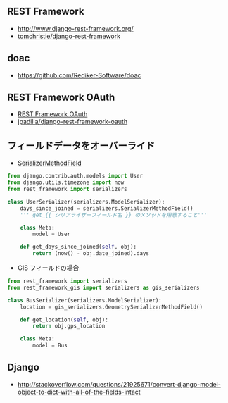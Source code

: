## REST Framework

- http://www.django-rest-framework.org/
- [tomchristie/django-rest-framework](https://github.com/tomchristie/django-rest-framework)

## doac

- https://github.com/Rediker-Software/doac


## REST Framework OAuth

- [REST Framework OAuth](http://jpadilla.github.io/django-rest-framework-oauth/)
- [jpadilla/django-rest-framework-oauth](https://github.com/jpadilla/django-rest-framework-oauth)


## フィールドデータをオーバーライド

- [SerializerMethodField](http://www.django-rest-framework.org/api-guide/fields/#serializermethodfield)


~~~py
from django.contrib.auth.models import User
from django.utils.timezone import now
from rest_framework import serializers

class UserSerializer(serializers.ModelSerializer):
    days_since_joined = serializers.SerializerMethodField()
    ''' get_{{ シリアライザーフィールド名 }} のメソッドを用意すること'''

    class Meta:
        model = User

    def get_days_since_joined(self, obj):
        return (now() - obj.date_joined).days
~~~        

- GIS フィールドの場合

~~~py
from rest_framework import serializers
from rest_framework_gis import serializers as gis_serializers

class BusSerializer(serializers.ModelSerializer):
    location = gis_serializers.GeometrySerializerMethodField()

    def get_location(self, obj):
        return obj.gps_location        

    class Meta:
        model = Bus
~~~


## Django

- http://stackoverflow.com/questions/21925671/convert-django-model-object-to-dict-with-all-of-the-fields-intact
